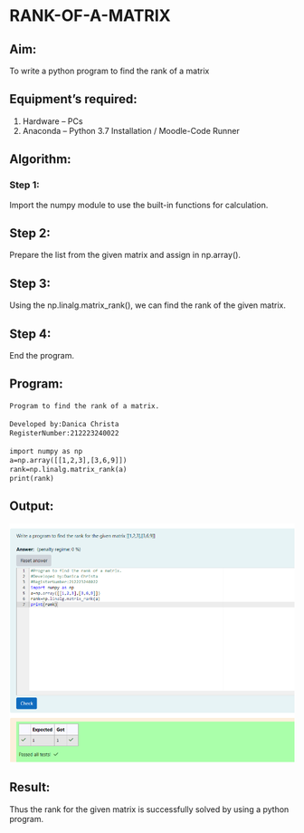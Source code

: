 # RANK-OF-A-MATRIX
## Aim:
To write a python program to find the rank of a matrix
## Equipment’s required:
1. 	Hardware – PCs
2. 	Anaconda – Python 3.7 Installation / Moodle-Code Runner
## Algorithm:
### Step 1:
Import the numpy module to use the built-in functions for calculation.

## Step 2:
Prepare the list from the given matrix and assign in np.array().

## Step 3:
Using the np.linalg.matrix_rank(), we can find the rank of the given matrix.

## Step 4:
End the program.

## Program:
```
Program to find the rank of a matrix.

Developed by:Danica Christa 
RegisterNumber:212223240022

import numpy as np
a=np.array([[1,2,3],[3,6,9]])
rank=np.linalg.matrix_rank(a)
print(rank)
```
## Output:

![alt text](<Screenshot 2024-04-10 102839-1.png>)

## Result:
Thus the rank for the given matrix is successfully solved by  using a python program.

